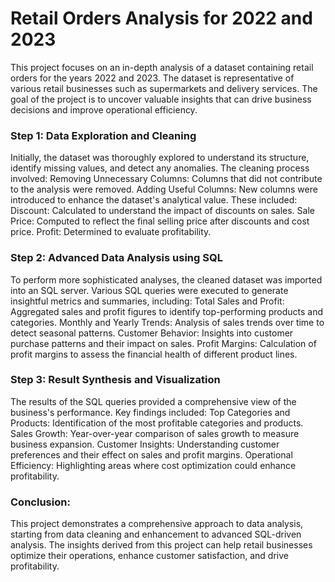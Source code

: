 # Retail Orders Analysis for 2022 and 2023

This project focuses on an in-depth analysis of a dataset containing retail orders for the years 2022 and 2023. The dataset is representative of various retail businesses such as supermarkets and delivery services. The goal of the project is to uncover valuable insights that can drive business decisions and improve operational efficiency.

### Step 1: Data Exploration and Cleaning
Initially, the dataset was thoroughly explored to understand its structure, identify missing values, and detect any anomalies.
The cleaning process involved:
Removing Unnecessary Columns: Columns that did not contribute to the analysis were removed.
Adding Useful Columns: New columns were introduced to enhance the dataset's analytical value. These included:
Discount: Calculated to understand the impact of discounts on sales.
Sale Price: Computed to reflect the final selling price after discounts and cost price.
Profit: Determined to evaluate profitability.


### Step 2: Advanced Data Analysis using SQL
To perform more sophisticated analyses, the cleaned dataset was imported into an SQL server. Various SQL queries were executed to generate insightful metrics and summaries, including:
Total Sales and Profit: Aggregated sales and profit figures to identify top-performing products and categories.
Monthly and Yearly Trends: Analysis of sales trends over time to detect seasonal patterns.
Customer Behavior: Insights into customer purchase patterns and their impact on sales.
Profit Margins: Calculation of profit margins to assess the financial health of different product lines.


### Step 3: Result Synthesis and Visualization
The results of the SQL queries provided a comprehensive view of the business's performance. Key findings included:
Top Categories and Products: Identification of the most profitable categories and products.
Sales Growth: Year-over-year comparison of sales growth to measure business expansion.
Customer Insights: Understanding customer preferences and their effect on sales and profit margins.
Operational Efficiency: Highlighting areas where cost optimization could enhance profitability.


### Conclusion:
This project demonstrates a comprehensive approach to data analysis, starting from data cleaning and enhancement to advanced SQL-driven analysis. The insights derived from this project can help retail businesses optimize their operations, enhance customer satisfaction, and drive profitability.
